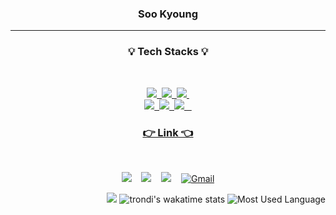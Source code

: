 <!-- ![header](https://capsule-render.vercel.app/api?type=wave&color=gradient&height=250&section=header&text=Trondi&fontSize=80&animation=twinkling&fontAlignY=38) -->

<div align="center">
<h3 align="center">Soo Kyoung</h3>
<hr>
<h3 align="center">💡 Tech Stacks 💡</h3><br />

<p align="center">
<a href=""><img src="https://img.shields.io/badge/JavaScript-F7DF1E?style=flat-square&logo=JavaScript&logoColor=white"/>&nbsp
<img src="https://img.shields.io/badge/React-61DAFB?style=flat-square&logo=React&logoColor=white"/>&nbsp;
<img src="https://img.shields.io/badge/TypeScript-3178C6?style=flat-square&logo=TypeScript&logoColor=white"/>&nbsp;
<br />
<img src="https://img.shields.io/badge/Redux-3178C6?style=flat-square&logo=Redux&logoColor=white"/>&nbsp;
<!-- <img src="https://img.shields.io/badge/Nestjs-000000?style=flat-square&logo=Nestjs&logoColor=white" />&nbsp; -->
<img src="https://img.shields.io/badge/Node.js-339933?style=flat-square&logo=Node.js&logoColor=white"/>&nbsp;
<img src="https://img.shields.io/badge/MongoDB-47A248?style=flat-square&logo=MongoDB&logoColor=white"/>&nbsp;&nbsp;&nbsp;
</p>

<h3 align="center">👉 Link 👈</h3><br />

<p align="center">
<a href="https://github.com/trondi" target="_blank"><img src="https://img.shields.io/badge/TIL-ffff00?style=flat-square&logo=Github&logoColor=white"  /></a>&nbsp;&nbsp;&nbsp;
<a href="https://github.com/trondi" target="_blank"><img src="https://img.shields.io/badge/Github-ffff?style=flat-square&logo=Github&logoColor=white"  /></a>&nbsp;&nbsp;&nbsp;
<a href="https://trond-soo.tistory.com/" target="_blank"><img src="https://img.shields.io/badge/Blog-ff5722?style=flat-square&logo=Blogger&logoColor=white"  /></a>&nbsp;&nbsp;&nbsp;
<a href="mailto:trond746@gmail.com" target="_blank"><img src="https://img.shields.io/badge/Gmail-D14836?style=flat-square&logo=gmail&logoColor=white"  alt="Gmail" /></a>

</p>
</div>

<div align="right">
<img src="https://github-readme-stats.vercel.app/api?username=trondi">
<img alt="trondi's wakatime stats" src="https://github-readme-stats.vercel.app/api/wakatime?username=trondi"/>
<img alt="Most Used Language" src="https://github-readme-stats.vercel.app/api/top-langs/?username=trondi&layout=compact" />
</div>

<!-- ![footer](https://capsule-render.vercel.app/api?type=soft&color=gradient&height=100&section=footer&text=%20&fontSize=90) -->
